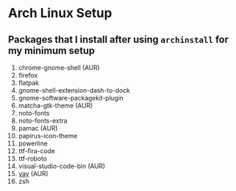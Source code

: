 # Arch Linux Setup

## Packages that I install after using `archinstall` for my minimum setup

1. chrome-gnome-shell (AUR)
2. firefox
3. flatpak
4. gnome-shell-extension-dash-to-dock
5. gnome-software-packagekit-plugin
6. matcha-gtk-theme (AUR)
7. noto-fonts
8. noto-fonts-extra
9. pamac (AUR)
10. papirus-icon-theme
11. powerline
12. ttf-fira-code
13. ttf-roboto
14. visual-studio-code-bin (AUR)
15. [yay](https://github.com/Jguer/yay) (AUR)
16. zsh
